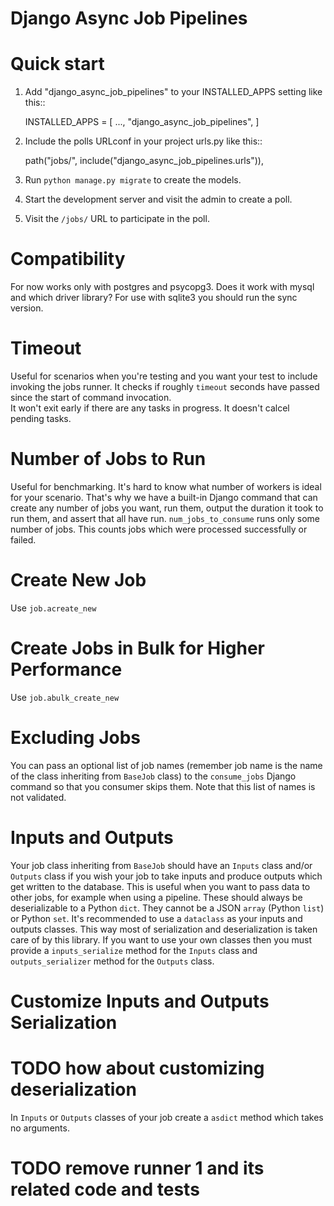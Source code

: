 # Django Async Job Pipelines

# Quick start

1. Add "django_async_job_pipelines" to your INSTALLED_APPS setting like this::

    INSTALLED_APPS = [
        ...,
        "django_async_job_pipelines",
    ]

2. Include the polls URLconf in your project urls.py like this::

    path("jobs/", include("django_async_job_pipelines.urls")),

3. Run `python manage.py migrate` to create the models.

4. Start the development server and visit the admin to create a poll.

5. Visit the `/jobs/` URL to participate in the poll.

# Compatibility
For now works only with postgres and psycopg3. Does it work with mysql and which driver library?
For use with sqlite3 you should run the sync version.

# Timeout
Useful for scenarios when you're testing and you want your test to include invoking the jobs runner.
It checks if roughly `timeout` seconds have passed since the start of command invocation.  
It won't exit early if there are any tasks in progress. It doesn't calcel pending tasks.

# Number of Jobs to Run
Useful for benchmarking. It's hard to know what number of workers is ideal for your scenario. That's why we have a built-in Django command that can create any number of jobs you want, run them, output the duration it took to run them, and assert that all have run.
`num_jobs_to_consume` runs only some number of jobs. This counts jobs which were processed successfully or failed.

# Create New Job
Use `job.acreate_new` 

# Create Jobs in Bulk for Higher Performance
Use `job.abulk_create_new`

# Excluding Jobs
You can pass an optional list of job names (remember job name is the name of the class inheriting from `BaseJob` class) to the `consume_jobs` Django command so that you consumer skips them.
Note that this list of names is not validated.

# Inputs and Outputs
Your job class inheriting from `BaseJob` should have an `Inputs` class and/or `Outputs` class if you wish your job to take inputs and produce outputs which get written to the database. This is useful when you want to pass data to other jobs, for example when using a pipeline.
These should always be deserializable to a Python `dict`. They cannot be a JSON `array` (Python `list`) or Python `set`.
It's recommended to use a `dataclass` as your inputs and outputs classes. This way most of serialization and deserialization is taken care of by this library.
If you want to use your own classes then you must provide a `inputs_serialize` method for the `Inputs` class and `outputs_serializer` method for the `Outputs` class.

# Customize Inputs and Outputs Serialization
# TODO how about customizing deserialization
In `Inputs` or `Outputs` classes of your job create a `asdict` method which takes no arguments.


# TODO remove runner 1 and its related code and tests

